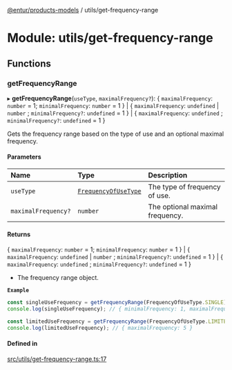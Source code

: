 [@entur/products-models](../README.md) / utils/get-frequency-range

# Module: utils/get-frequency-range

## Functions

### getFrequencyRange

▸ **getFrequencyRange**(`useType`, `maximalFrequency?`): \{ `maximalFrequency`: `number` = 1; `minimalFrequency`: `number` = 1 } \| \{ `maximalFrequency`: `undefined` \| `number` ; `minimalFrequency?`: `undefined` = 1 } \| \{ `maximalFrequency`: `undefined` ; `minimalFrequency?`: `undefined` = 1 }

Gets the frequency range based on the type of use and an optional maximal frequency.

#### Parameters

| Name | Type | Description |
| :------ | :------ | :------ |
| `useType` | [`FrequencyOfUseType`](../enums/types_enums.FrequencyOfUseType.md) | The type of frequency of use. |
| `maximalFrequency?` | `number` | The optional maximal frequency. |

#### Returns

\{ `maximalFrequency`: `number` = 1; `minimalFrequency`: `number` = 1 } \| \{ `maximalFrequency`: `undefined` \| `number` ; `minimalFrequency?`: `undefined` = 1 } \| \{ `maximalFrequency`: `undefined` ; `minimalFrequency?`: `undefined` = 1 }

- The frequency range object.

**`Example`**

```ts
const singleUseFrequency = getFrequencyRange(FrequencyOfUseType.SINGLE);
console.log(singleUseFrequency); // { minimalFrequency: 1, maximalFrequency: 1 }

const limitedUseFrequency = getFrequencyRange(FrequencyOfUseType.LIMITED, 5);
console.log(limitedUseFrequency); // { maximalFrequency: 5 }
```

#### Defined in

[src/utils/get-frequency-range.ts:17](https://github.com/entur/products-models/blob/main/src/utils/get-frequency-range.ts#L17)
